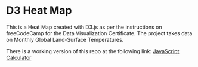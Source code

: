 # D3 Heat Map
This is a Heat Map created with D3.js as per the instructions on freeCodeCamp for the Data Visualization Certificate. The project takes data on Monthly Global Land-Surface Temperatures.

There is a working version of this repo at the following link: [JavaScript Calculator](https://codepen.io/noctearmy/pen/OEYRxY)